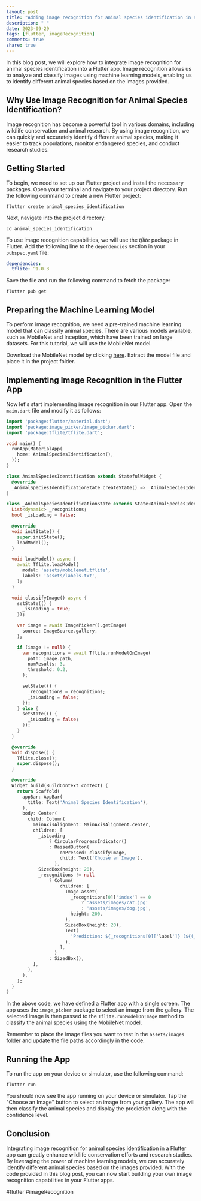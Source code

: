 ```yaml
---
layout: post
title: "Adding image recognition for animal species identification in a Flutter app"
description: " "
date: 2023-09-29
tags: [flutter, imageRecognition]
comments: true
share: true
---
```


In this blog post, we will explore how to integrate image recognition for animal species identification into a Flutter app. Image recognition allows us to analyze and classify images using machine learning models, enabling us to identify different animal species based on the images provided.

## Why Use Image Recognition for Animal Species Identification?

Image recognition has become a powerful tool in various domains, including wildlife conservation and animal research. By using image recognition, we can quickly and accurately identify different animal species, making it easier to track populations, monitor endangered species, and conduct research studies.

## Getting Started

To begin, we need to set up our Flutter project and install the necessary packages. Open your terminal and navigate to your project directory. Run the following command to create a new Flutter project:

```
flutter create animal_species_identification
```

Next, navigate into the project directory:

```
cd animal_species_identification
```

To use image recognition capabilities, we will use the *tflite* package in Flutter. Add the following line to the `dependencies` section in your `pubspec.yaml` file:

```yaml
dependencies:
  tflite: ^1.0.3
```

Save the file and run the following command to fetch the package:

```
flutter pub get
```

## Preparing the Machine Learning Model

To perform image recognition, we need a pre-trained machine learning model that can classify animal species. There are various models available, such as MobileNet and Inception, which have been trained on large datasets. For this tutorial, we will use the MobileNet model.

Download the MobileNet model by clicking [here](https://www.tensorflow.org/lite/models/image_classification/overview). Extract the model file and place it in the project folder.

## Implementing Image Recognition in the Flutter App

Now let's start implementing image recognition in our Flutter app. Open the `main.dart` file and modify it as follows:

```dart
import 'package:flutter/material.dart';
import 'package:image_picker/image_picker.dart';
import 'package:tflite/tflite.dart';

void main() {
  runApp(MaterialApp(
    home: AnimalSpeciesIdentification(),
  ));
}

class AnimalSpeciesIdentification extends StatefulWidget {
  @override
  _AnimalSpeciesIdentificationState createState() => _AnimalSpeciesIdentificationState();
}

class _AnimalSpeciesIdentificationState extends State<AnimalSpeciesIdentification> {
  List<dynamic> _recognitions;
  bool _isLoading = false;

  @override
  void initState() {
    super.initState();
    loadModel();
  }

  void loadModel() async {
    await Tflite.loadModel(
      model: 'assets/mobilenet.tflite',
      labels: 'assets/labels.txt',
    );
  }

  void classifyImage() async {
    setState(() {
      _isLoading = true;
    });

    var image = await ImagePicker().getImage(
      source: ImageSource.gallery,
    );

    if (image != null) {
      var recognitions = await Tflite.runModelOnImage(
        path: image.path,
        numResults: 3,
        threshold: 0.2,
      );

      setState(() {
        _recognitions = recognitions;
        _isLoading = false;
      });
    } else {
      setState(() {
        _isLoading = false;
      });
    }
  }

  @override
  void dispose() {
    Tflite.close();
    super.dispose();
  }

  @override
  Widget build(BuildContext context) {
    return Scaffold(
      appBar: AppBar(
        title: Text('Animal Species Identification'),
      ),
      body: Center(
        child: Column(
          mainAxisAlignment: MainAxisAlignment.center,
          children: [
            _isLoading
                ? CircularProgressIndicator()
                : RaisedButton(
                    onPressed: classifyImage,
                    child: Text('Choose an Image'),
                  ),
            SizedBox(height: 20),
            _recognitions != null
                ? Column(
                    children: [
                      Image.asset(
                        _recognitions[0]['index'] == 0
                            ? 'assets/images/cat.jpg'
                            : 'assets/images/dog.jpg',
                        height: 200,
                      ),
                      SizedBox(height: 20),
                      Text(
                        'Prediction: ${_recognitions[0]['label']} (${(_recognitions[0]['confidence'] * 100).toStringAsFixed(2)}%)',
                      ),
                    ],
                  )
                : SizedBox(),
          ],
        ),
      ),
    );
  }
}
```

In the above code, we have defined a Flutter app with a single screen. The app uses the `image_picker` package to select an image from the gallery. The selected image is then passed to the `Tflite.runModelOnImage` method to classify the animal species using the MobileNet model.

Remember to place the image files you want to test in the `assets/images` folder and update the file paths accordingly in the code.

## Running the App

To run the app on your device or simulator, use the following command:

```
flutter run
```

You should now see the app running on your device or simulator. Tap the "Choose an Image" button to select an image from your gallery. The app will then classify the animal species and display the prediction along with the confidence level.

## Conclusion

Integrating image recognition for animal species identification in a Flutter app can greatly enhance wildlife conservation efforts and research studies. By leveraging the power of machine learning models, we can accurately identify different animal species based on the images provided. With the code provided in this blog post, you can now start building your own image recognition capabilities in your Flutter apps.

#flutter #imageRecognition